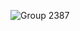 ![Group 2387](https://user-images.githubusercontent.com/36534117/152672668-02921af3-83be-498f-9cae-775aab7e99eb.png)
